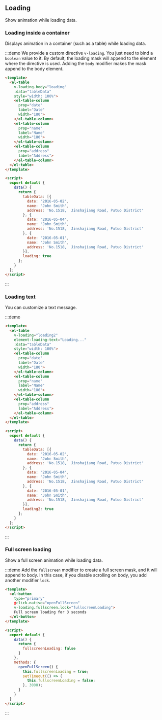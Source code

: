 <style>
  .demo-loading .el-table {
    border: none;
  }
</style>

<script>
  export default {
    data() {
      return {
        tableData: [{
          date: '2016-05-02',
          name: 'John Smith',
          address: 'No.1518,  Jinshajiang Road, Putuo District'
        }, {
          date: '2016-05-04',
          name: 'John Smith',
          address: 'No.1518,  Jinshajiang Road, Putuo District'
        }, {
          date: '2016-05-01',
          name: 'John Smith',
          address: 'No.1518,  Jinshajiang Road, Putuo District'
        }],
        loading: true,
        loading2: true,
        fullscreenLoading: false
      }
    },

    methods: {
      openFullScreen() {
        this.fullscreenLoading = true;
        setTimeout(() => {
          this.fullscreenLoading = false;
        }, 3000);
      }
    }
  }
</script>

## Loading

Show animation while loading data.

### Loading inside a container

Displays animation in a container (such as a table) while loading data.

:::demo We provide a custom directive `v-loading`. You just need to bind a `boolean` value to it. By default, the loading mask will append to the element where the directive is used. Adding the `body` modifier makes the mask append to the body element.

```html
<template>
  <el-table
    v-loading.body="loading"
    :data="tableData"
    style="width: 100%">
    <el-table-column
      prop="date"
      label="Date"
      width="180">
    </el-table-column>
    <el-table-column
      prop="name"
      label="Name"
      width="180">
    </el-table-column>
    <el-table-column
      prop="address"
      label="Address">
    </el-table-column>
  </el-table>
</template>

<script>
  export default {
    data() {
      return {
        tableData: [{
          date: '2016-05-02',
          name: 'John Smith',
          address: 'No.1518,  Jinshajiang Road, Putuo District'
        }, {
          date: '2016-05-04',
          name: 'John Smith',
          address: 'No.1518,  Jinshajiang Road, Putuo District'
        }, {
          date: '2016-05-01',
          name: 'John Smith',
          address: 'No.1518,  Jinshajiang Road, Putuo District'
        }],
        loading: true
      };
    }
  };
</script>
```
:::

### Loading text

You can customize a text message.

:::demo
```html
<template>
  <el-table
    v-loading="loading2"
    element-loading-text="Loading..."
    :data="tableData"
    style="width: 100%">
    <el-table-column
      prop="date"
      label="Date"
      width="180">
    </el-table-column>
    <el-table-column
      prop="name"
      label="Name"
      width="180">
    </el-table-column>
    <el-table-column
      prop="address"
      label="Address">
    </el-table-column>
  </el-table>
</template>

<script>
  export default {
    data() {
      return {
        tableData: [{
          date: '2016-05-02',
          name: 'John Smith',
          address: 'No.1518,  Jinshajiang Road, Putuo District'
        }, {
          date: '2016-05-04',
          name: 'John Smith',
          address: 'No.1518,  Jinshajiang Road, Putuo District'
        }, {
          date: '2016-05-01',
          name: 'John Smith',
          address: 'No.1518,  Jinshajiang Road, Putuo District'
        }],
        loading2: true
      };
    }
  };
</script>
```
:::

### Full screen loading

Show a full screen animation while loading data.  

:::demo Add the `fullscreen` modifier to create a full screen mask, and it will append to body. In this case, if you disable scrolling on body, you add another modifier `lock`.

```html
<template>
  <el-button
    type="primary"
    @click.native="openFullScreen"
    v-loading.fullscreen.lock="fullscreenLoading">
    Full screen loading for 3 seconds
  </el-button>
</template>

<script>
  export default {
    data() {
      return {
        fullscreenLoading: false
      }
    },
    methods: {
      openFullScreen() {
        this.fullscreenLoading = true;
        setTimeout(() => {
          this.fullscreenLoading = false;
        }, 3000);
      }
    }
  }
</script>
```
:::


